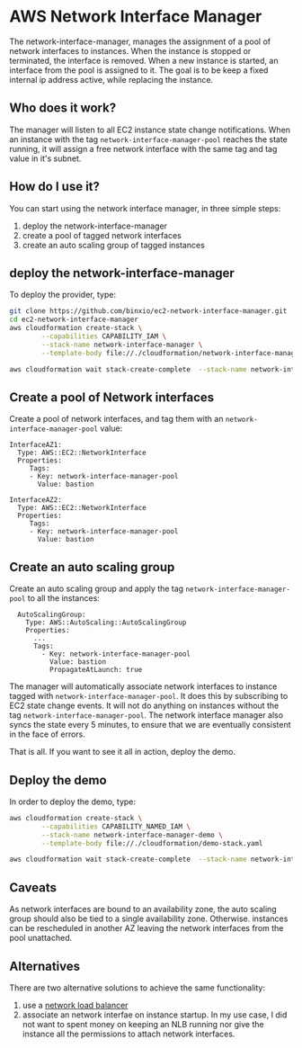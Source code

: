 # AWS Network Interface Manager
The network-interface-manager, manages the assignment of a pool of network interfaces to instances. When
the instance is stopped or terminated, the interface is removed. When a new instance is started, an interface
from the pool is assigned to it. The goal is to be keep a fixed internal ip address active, while replacing the 
instance. 


## Who does it work?
The manager will listen to all EC2 instance state change notifications. When an instance with the tag `network-interface-manager-pool` 
reaches the state running, it will assign a free network interface with the same tag and tag value in it's subnet.

## How do I use it?
You can start using the network interface manager, in three simple steps:

1. deploy the network-interface-manager
2. create a pool of tagged network interfaces
3. create an auto scaling group of tagged instances

## deploy the network-interface-manager
To deploy the provider, type:

```sh
git clone https://github.com/binxio/ec2-network-interface-manager.git
cd ec2-network-interface-manager
aws cloudformation create-stack \
        --capabilities CAPABILITY_IAM \
        --stack-name network-interface-manager \
        --template-body file://./cloudformation/network-interface-manager.yaml

aws cloudformation wait stack-create-complete  --stack-name network-interface-manager
```
## Create a pool of Network interfaces
Create a pool of network interfaces, and tag them with an `network-interface-manager-pool` value:
```
InterfaceAZ1:
  Type: AWS::EC2::NetworkInterface
  Properties:
     Tags:
     - Key: network-interface-manager-pool
       Value: bastion

InterfaceAZ2:
  Type: AWS::EC2::NetworkInterface
  Properties:
     Tags:
     - Key: network-interface-manager-pool
       Value: bastion
```

## Create an auto scaling group
Create an auto scaling group and apply the tag `network-interface-manager-pool` to all the instances:
```
  AutoScalingGroup:
    Type: AWS::AutoScaling::AutoScalingGroup
    Properties:
      ...
      Tags:
        - Key: network-interface-manager-pool
          Value: bastion
          PropagateAtLaunch: true
```
The manager will automatically associate network interfaces to instance tagged with `network-interface-manager-pool`. It does
this by subscribing to EC2 state change events. It will not do anything on instances without the
tag `network-interface-manager-pool`. The network interface manager also syncs the state every 5 minutes, to ensure that we are eventually
consistent in the face of errors.

That is all. If you want to see it all in action, deploy the demo.

## Deploy the demo
In order to deploy the demo, type:

```sh
aws cloudformation create-stack \
        --capabilities CAPABILITY_NAMED_IAM \
        --stack-name network-interface-manager-demo \
        --template-body file://./cloudformation/demo-stack.yaml

aws cloudformation wait stack-create-complete  --stack-name network-interface-manager-demo
```

## Caveats
As network interfaces are bound to an availability zone, the auto scaling group should also be tied to 
a single availability zone. Otherwise. instances can be rescheduled in another AZ leaving the network 
interfaces from the pool unattached.

## Alternatives
There are two alternative solutions to achieve the same functionality:
1. use a [network load balancer](https://docs.aws.amazon.com/elasticloadbalancing/latest/network/create-network-load-balancer.html) 
2. associate an network interfae on instance startup.
In my use case, I did not want to spent money on keeping an NLB running nor give the instance all the permissions to attach network
interfaces.
